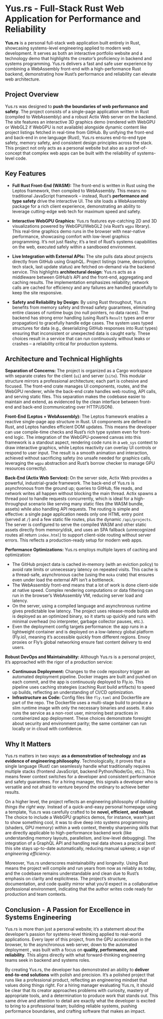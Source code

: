 # Yus.rs - Full-Stack Rust Web Application for Performance and Reliability

**Yus.rs** is a personal full-stack web application built entirely in Rust, showcasing systems-level engineering applied to modern web development. It serves as both an interactive portfolio website and a technology demo that highlights the creator’s proficiency in backend and systems programming. Yus.rs delivers a fast and safe user experience by combining a WebAssembly front-end with a high-performance Rust backend, demonstrating how Rust’s performance and reliability can elevate web architecture.

## Project Overview

Yus.rs was designed to **push the boundaries of web performance and safety**. The project consists of a single-page application written in Rust (compiled to WebAssembly) and a robust Actix Web server on the backend. The site features an interactive 3D graphics demo (rendered with WebGPU or WebGL2 if WebGPU is not available) alongside dynamic content like project listings fetched in real-time from GitHub. By unifying the front-end and back-end in one language (Rust), Yus.rs ensures end-to-end type safety, memory safety, and consistent design principles across the stack. This project not only acts as a personal website but also as a proof-of-concept that complex web apps can be built with the reliability of systems-level code.

## Key Features

- **Full Rust Front-End (WASM):** The front-end is written in Rust using the Leptos framework, then compiled to WebAssembly. This means no traditional JavaScript framework – instead, Rust’s **performance and type safety** drive the interactive UI. The site loads a WebAssembly package for a rich client experience, demonstrating an ability to leverage cutting-edge web tech for maximum speed and safety.

- **Interactive WebGPU Graphics:** Yus.rs features eye-catching 2D and 3D visualizations powered by WebGPU/WebGL2 (via Rust’s `wgpu` library). This real-time graphics demo runs in the browser with near-native performance, showcasing comfort with low-level graphics programming. It’s not just flashy; it’s a test of Rust’s systems capabilities on the web, executed safely within a sandboxed environment.

- **Live Integration with External APIs:** The site pulls data about projects directly from GitHub using GraphQL. Project listings (name, description, tech stack, last update status) are fetched on-demand via the backend service. This highlights **architectural design**: Yus.rs acts as a middleware between GitHub’s API and the front-end, aggregating and caching results. The implementation emphasizes reliability; network calls are cached for efficiency and any failures are handled gracefully to keep the site responsive.

- **Safety and Reliability by Design:** By using Rust throughout, Yus.rs benefits from memory safety and thread safety guarantees, eliminating entire classes of runtime bugs (no null pointers, no data races). The backend has strong error handling (using Rust’s `Result` types and error propagation) to gracefully handle edge cases. The system uses typed structures for data (e.g., deserializing GitHub responses into Rust types) ensuring that inconsistent or unexpected data is caught early. These choices result in a service that can run continuously without leaks or crashes – a reliability critical for production systems.

## Architecture and Technical Highlights

**Separation of Concerns:** The project is organized as a Cargo workspace with separate crates for the client (`ui`) and server (`site`). This modular structure mirrors a professional architecture; each part is cohesive and focused. The front-end crate manages UI components, routes, and the WebGPU renderer, while the back-end crate handles web routing, API calls, and serving static files. This separation makes the codebase easier to maintain and extend, as evidenced by the clean interface between front-end and back-end (communicating over HTTP/JSON).

**Front-End (Leptos + WebAssembly):** The Leptos framework enables a reactive single-page app structure in Rust. UI components are defined in Rust, and Leptos handles efficient DOM updates. This means the developer can use compile-time checks and Rust’s rich type system even for front-end logic. The integration of the WebGPU-powered canvas into this framework is a standout aspect, rendering code runs in a `web_sys` context to draw interactive graphics, while Leptos reactivity can overlay UI controls or respond to user input. The result is a smooth animation and interaction, achieved without sacrificing safety (no unsafe needed for graphics calls, leveraging the `wgpu` abstraction and Rust’s borrow checker to manage GPU resources correctly).

**Back-End (Actix Web Service):** On the server side, Actix Web provides a powerful, industrial-grade framework. The back-end of Yus.rs is asynchronous from the ground up; queries to GitHub, file reads, and network writes all happen without blocking the main thread. Actix spawns a thread pool to handle requests concurrently, which is ideal for a high-throughput scenario like serving many static files (the WASM bundle, assets) while also handling API requests. The routing is simple and effective: a single page application needs only one HTML entry point (served at `/`) and a few static file routes, plus the dynamic `/api/projects`. The server is configured to serve the compiled WASM and other static assets directly from memory/disk, and uses an SPA fallback (unrecognized routes all return `index.html`) to support client-side routing without server errors. This reflects a production-ready setup for modern web apps.

**Performance Optimizations:** Yus.rs employs multiple layers of caching and optimization:

- The GitHub project data is cached in-memory (with an eviction policy) to avoid rate limits or unnecessary latency on repeated visits. This cache is a thread-safe, asynchronous cache (using the `moka` crate) that ensures even under load the external API isn’t a bottleneck.
- The WebAssembly front-end means that a lot of work is done client-side at native speed. Complex rendering computations or data filtering can run in the browser’s WebAssembly VM, reducing server load and latency.
- On the server, using a compiled language and asynchronous runtime gives predictable low latency. The project uses release-mode builds and is deployed as an optimized binary, so it starts up quickly and runs with minimal overhead (no interpreter, garbage collector pauses, etc.).
- Even the deployment config targets performance: the app runs in a lightweight container and is deployed on a low-latency global platform (Fly.io), meaning it’s accessible quickly from different regions. Envoy proxies or Fly’s global networking ensure fast content delivery to end users.

**Robust DevOps and Maintainability:** Although Yus.rs is a personal project, it’s approached with the rigor of a production service:

- **Continuous Deployment:** Changes to the code repository trigger an automated deployment pipeline. Docker images are built and pushed on each commit, and the app is continuously deployed to Fly.io. This pipeline uses caching strategies (caching Rust build artifacts) to speed up builds, reflecting an understanding of CI/CD optimization.
- **Infrastructure as Code:** Config files like `fly.toml` and Dockerfile are part of the repo. The Dockerfile uses a multi-stage build to produce a slim runtime image with only the necessary binaries and assets. It also runs the service as a non-root user, mirroring best practices in containerized app deployment. These choices demonstrate foresight about security and environment parity; the same container can run locally or in cloud with confidence.

## Why It Matters

Yus.rs matters in two ways: **as a demonstration of technology** and **as evidence of engineering philosophy**. Technologically, it proves that a single language (Rust) can seamlessly handle what traditionally requires multiple stacks (frontend JavaScript, backend Python/Node/Go, etc.). This means fewer context switches for a developer and consistent performance and safety guarantees. For a hiring manager, this signals a developer who is versatile and not afraid to venture beyond the ordinary to achieve better results.

On a higher level, the project reflects an engineering philosophy of *building things the right way*. Instead of a quick-and-easy personal homepage using a template, Yus.rs was carefully crafted to be **novel, efficient, and robust**. The choice to include a WebGPU graphics demos, for instance, wasn’t just to show something cool, it was to dive deep into systems programming (shaders, GPU memory) within a web context, thereby sharpening skills that are directly applicable to high-performance backend work (like understanding memory layouts, parallelism, and low-level debugging). The integration of a GraphQL API and handling real data shows a practical bent: this site stays up-to-date automatically, reducing manual upkeep; a sign of *engineering efficiency*.

Moreover, Yus.rs underscores maintainability and longevity. Using Rust means the project will compile and run years from now as reliably as today, and the codebase remains understandable and clean due to Rust’s emphasis on clarity and explicitness. The project’s structure, documentation, and code quality mirror what you’d expect in a collaborative professional environment, indicating that the author writes code ready for production and team contexts.

## Conclusion - A Passion for Excellence in Systems Engineering

Yus.rs is more than just a personal website; it’s a statement about the developer’s passion for systems-level thinking applied to real-world applications. Every layer of this project, from the GPU acceleration in the browser, to the asynchronous web server, down to the automated deployment , was built with a focus on **quality, performance, and reliability**. This aligns directly with what forward-thinking engineering teams seek in backend and systems roles.

By creating Yus.rs, the developer has demonstrated an ability to **deliver end-to-end solutions** with polish and precision. It’s a polished project that runs like a professional product, reflecting an engineering mindset that values doing things right. For a hiring manager evaluating Yus.rs, it should be clear that its creator approaches problems with curiosity, mastery of appropriate tools, and a determination to produce work that stands out. This same drive and attention to detail are exactly what the developer is excited to bring to a professional team; building reliable systems, pushing performance boundaries, and crafting software that makes an impact.
